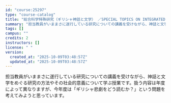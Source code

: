 ```yaml
---
id: "course:25297"
type: "course-catalog"
title: "総合科学特殊研究（ギリシャ神話と文学） ／SPECIAL TOPICS ON INTEGRATED ARTS AND SCIENCES: GREEK MYTHOLOGY AND LITERATURE"
summary: "担当教員がいままさに遂行している研究についての講義を受けながら、神話と文学をめぐる研究の方法やその社会的意義について学ぶ授業です。扱う内容は年度によって異なりますが、今年度は「ギリシャ悲劇をどう読むか？」という問題を考えてみようと思っていま…"
tags: []
campus: ""
credits: 2
instructors: []
license: " "
version:
  created_at: "2025-10-09T03:48:57Z"
  updated_at: "2025-10-09T03:48:57Z"
---
```


担当教員がいままさに遂行している研究についての講義を受けながら、神話と文学をめぐる研究の方法やその社会的意義について学ぶ授業です。扱う内容は年度によって異なりますが、今年度は「ギリシャ悲劇をどう読むか？」という問題を考えてみようと思っています。
